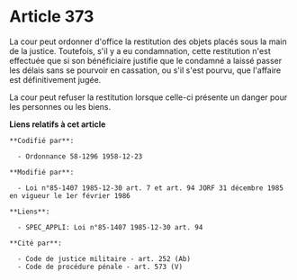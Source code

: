 # Article 373

La cour peut ordonner d'office la restitution des objets placés sous la main de la justice. Toutefois, s'il y a eu
condamnation, cette restitution n'est effectuée que si son bénéficiaire justifie que le condamné a laissé passer les délais
sans se pourvoir en cassation, ou s'il s'est pourvu, que l'affaire est définitivement jugée.

La cour peut refuser la restitution lorsque celle-ci présente un danger pour les personnes ou les biens.

**Liens relatifs à cet article**

	**Codifié par**:

	  - Ordonnance 58-1296 1958-12-23

	**Modifié par**:

	  - Loi n°85-1407 1985-12-30 art. 7 et art. 94 JORF 31 décembre 1985 en vigueur le 1er février 1986

	**Liens**:

	  - SPEC_APPLI: Loi n°85-1407 1985-12-30 art. 94

	**Cité par**:

	  - Code de justice militaire - art. 252 (Ab)
	  - Code de procédure pénale - art. 573 (V)
